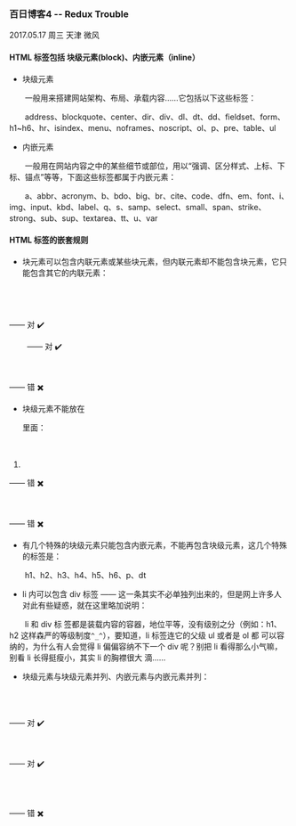 ### 百日博客4 -- Redux Trouble

2017.05.17 周三 天津 微风

#### HTML 标签包括 块级元素(block)、内嵌元素（inline）

- 块级元素

　　一般用来搭建网站架构、布局、承载内容……它包括以下这些标签：

　　address、blockquote、center、dir、div、dl、dt、dd、fieldset、form、h1~h6、hr、isindex、menu、noframes、noscript、ol、p、pre、table、ul

- 内嵌元素

　　一般用在网站内容之中的某些细节或部位，用以“强调、区分样式、上标、下标、锚点”等等，下面这些标签都属于内嵌元素：

　　a、abbr、acronym、b、bdo、big、br、cite、code、dfn、em、font、i、img、input、kbd、label、q、s、samp、select、small、span、strike、strong、sub、sup、textarea、tt、u、var

#### HTML 标签的嵌套规则

- 块元素可以包含内联元素或某些块元素，但内联元素却不能包含块元素，它只能包含其它的内联元素：

　　<div><h1></h1><p></p></div> —— 对 :heavy_check_mark:

　　<a href=”#”><span></span></a> —— 对 :heavy_check_mark:

　　<span><div></div></span> —— 错 :heavy_multiplication_x:

- 块级元素不能放在<p>里面：

　　<p><ol><li></li></ol></p> —— 错 :heavy_multiplication_x:

　　<p><div></div></p> —— 错 :heavy_multiplication_x:

- 有几个特殊的块级元素只能包含内嵌元素，不能再包含块级元素，这几个特殊的标签是：

　　h1、h2、h3、h4、h5、h6、p、dt

- li 内可以包含 div 标签 —— 这一条其实不必单独列出来的，但是网上许多人对此有些疑惑，就在这里略加说明：

　　li 和 div 标 签都是装载内容的容器，地位平等，没有级别之分（例如：h1、h2 这样森严的等级制度`^_^`），要知道，li 标签连它的父级 ul 或者是 ol 都 可以容纳的，为什么有人会觉得 li 偏偏容纳不下一个 div 呢？别把 li 看得那么小气嘛，别看 li 长得挺瘦小，其实 li 的胸襟很大 滴……

- 块级元素与块级元素并列、内嵌元素与内嵌元素并列：

　　<div><h2></h2><p></p></div> —— 对 :heavy_check_mark:

　　<div><a href=”#”></a><span></span></div> —— 对 :heavy_check_mark:

　　<div><h2></h2><span></span></div> —— 错 :heavy_multiplication_x:
